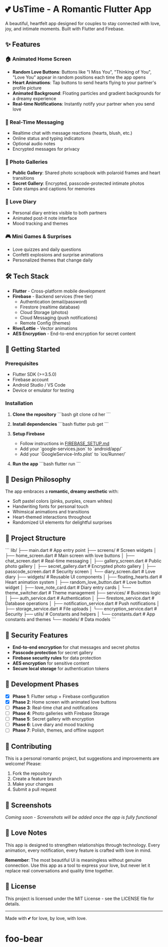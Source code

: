 # 💕 UsTime - A Romantic Flutter App

A beautiful, heartfelt app designed for couples to stay connected with love, joy, and intimate moments. Built with Flutter and Firebase.

## ✨ Features

### 🏠 Animated Home Screen
- **Random Love Buttons**: Buttons like "I Miss You", "Thinking of You", "Love You" appear in random positions each time the app opens
- **Heart Animations**: Tap buttons to send hearts flying to your partner's profile picture
- **Animated Background**: Floating particles and gradient backgrounds for a dreamy experience
- **Real-time Notifications**: Instantly notify your partner when you send love

### 💬 Real-Time Messaging
- Realtime chat with message reactions (hearts, blush, etc.)
- Online status and typing indicators
- Optional audio notes
- Encrypted messages for privacy

### 📸 Photo Galleries
- **Public Gallery**: Shared photo scrapbook with polaroid frames and heart transitions
- **Secret Gallery**: Encrypted, passcode-protected intimate photos
- Date stamps and captions for memories

### 📖 Love Diary
- Personal diary entries visible to both partners
- Animated post-it note interface
- Mood tracking and themes

### 🎮 Mini Games & Surprises
- Love quizzes and daily questions
- Confetti explosions and surprise animations
- Personalized themes that change daily

## 🛠️ Tech Stack

- **Flutter** - Cross-platform mobile development
- **Firebase** - Backend services (free tier)
  - Authentication (email/password)
  - Firestore (realtime database)
  - Cloud Storage (photos)
  - Cloud Messaging (push notifications)
  - Remote Config (themes)
- **Rive/Lottie** - Vector animations
- **AES Encryption** - End-to-end encryption for secret content

## 🚀 Getting Started

### Prerequisites
- Flutter SDK (>=3.5.0)
- Firebase account
- Android Studio / VS Code
- Device or emulator for testing

### Installation

1. **Clone the repository**
   \`\`\`bash
   git clone <your-repo-url>
   cd her
   \`\`\`

2. **Install dependencies**
   \`\`\`bash
   flutter pub get
   \`\`\`

3. **Setup Firebase**
   - Follow instructions in [FIREBASE_SETUP.md](FIREBASE_SETUP.md)
   - Add your \`google-services.json\` to \`android/app/\`
   - Add your \`GoogleService-Info.plist\` to \`ios/Runner/\`

4. **Run the app**
   \`\`\`bash
   flutter run
   \`\`\`

## 🎨 Design Philosophy

The app embraces a **romantic, dreamy aesthetic** with:
- Soft pastel colors (pinks, purples, cream whites)
- Handwriting fonts for personal touch
- Whimsical animations and transitions
- Heart-themed interactions throughout
- Randomized UI elements for delightful surprises

## 📁 Project Structure

\`\`\`
lib/
├── main.dart                 # App entry point
├── screens/                  # Screen widgets
│   ├── home_screen.dart     # Main screen with love buttons
│   ├── chat_screen.dart     # Real-time messaging
│   ├── gallery_screen.dart  # Public photo gallery
│   ├── secret_gallery.dart  # Encrypted photo gallery
│   ├── passcode_screen.dart # Security screen
│   └── diary_screen.dart    # Love diary
├── widgets/                  # Reusable UI components
│   ├── floating_hearts.dart # Heart animation system
│   ├── random_love_button.dart # Love button widget
│   ├── love_note_card.dart  # Diary entry cards
│   └── theme_switcher.dart  # Theme management
├── services/                 # Business logic
│   ├── auth_service.dart    # Authentication
│   ├── firestore_service.dart # Database operations
│   ├── notification_service.dart # Push notifications
│   ├── storage_service.dart # File uploads
│   └── encryption_service.dart # Security
├── utils/                    # Constants and helpers
│   └── constants.dart       # App constants and themes
└── models/                   # Data models
\`\`\`

## 🔐 Security Features

- **End-to-end encryption** for chat messages and secret photos
- **Passcode protection** for secret gallery
- **Firebase security rules** for data protection
- **AES encryption** for sensitive content
- **Secure local storage** for authentication tokens

## 🎯 Development Phases

- [x] **Phase 1**: Flutter setup + Firebase configuration
- [x] **Phase 2**: Home screen with animated love buttons
- [ ] **Phase 3**: Real-time chat and notifications
- [ ] **Phase 4**: Photo galleries with Firebase Storage
- [ ] **Phase 5**: Secret gallery with encryption
- [ ] **Phase 6**: Love diary and mood tracking
- [ ] **Phase 7**: Polish, themes, and offline support

## 💝 Contributing

This is a personal romantic project, but suggestions and improvements are welcome! Please:

1. Fork the repository
2. Create a feature branch
3. Make your changes
4. Submit a pull request

## 📱 Screenshots

*Coming soon - Screenshots will be added once the app is fully functional*

## 💌 Love Notes

This app is designed to strengthen relationships through technology. Every animation, every notification, every feature is crafted with love in mind. 

**Remember**: The most beautiful UI is meaningless without genuine connection. Use this app as a tool to express your love, but never let it replace real conversations and quality time together.

## 📄 License

This project is licensed under the MIT License - see the LICENSE file for details.

---

Made with 💕 for love, by love, with love.
# foo-bear
